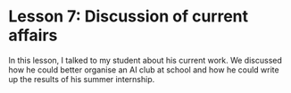 # Lesson 7: Discussion of current affairs

In this lesson, I talked to my student about his current work. We discussed how he could better organise an AI club at school and how he could write up the results of his summer internship.